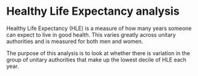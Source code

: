 # Healthy Life Expectancy analysis
Healthy Life Expectancy (HLE) is a measure of how many years someone can expect to live in good health. This varies greatly across unitary authorities and is measured for both men and women.

The purpose of this analysis is to look at whether there is variation in the group of unitary authorities that make up the lowest decile of HLE each year.


